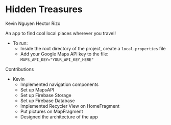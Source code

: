 # Hidden Treasures

Kevin Nguyen
Hector Rizo

An app to find cool local places wherever you travel!

- To run:
  - Inside the root directory of the project, create a `local.properties` file
  - Add your Google Maps API key to the file: `MAPS_API_KEY="YOUR_API_KEY_HERE"`

Contributions

- Kevin
  - Implemented navigation components
  - Set up MapsAPI
  - Set up Firebase Storage
  - Set up Firebase Database
  - Implemented Recycler View on HomeFragment
  - Put pictures on MapFragment
  - Designed the architecture of the app
